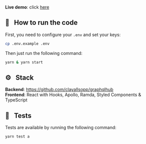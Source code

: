 **Live demo**: click [here](https://lucasbesen-gmail-twitter.herokuapp.com/)

## :hammer: &nbsp; How to run the code

First, you need to configure your `.env` and set your keys:

```sh
cp .env.example .env
```

Then just run the following command:

```sh
yarn & yarn start
```

## :gear: &nbsp; Stack
**Backend**: https://github.com/clayallsopp/graphqlhub \
**Frontend**: React with Hooks, Apollo, Ramda, Styled Components & TypeScript


## :wrench: &nbsp; Tests
Tests are available by running the following command:
```sh
yarn test a
```
